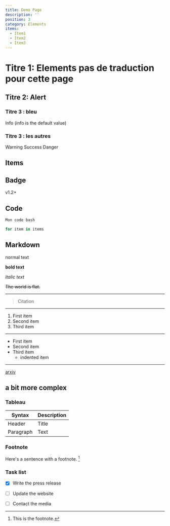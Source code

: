 ```yaml
---
title: Demo Page
description: ''
position: 3
category: Elements
items:
  - Item1
  - Item2
  - Item3
---
```

# Titre 1: Elements pas de traduction pour cette page

## Titre 2: Alert

### Titre 3 : bleu
<alert type="info">Info</alert> (info is the default value)
### Titre 3 : les autres
<alert type="warning">Warning</alert>
<alert type="success">Success</alert>
<alert type="danger">Danger</alert>

## Items

<list :items="items" type="info"></list>
<list :items="items" type="success"></list>

## Badge
<badge>v1.2+</badge>


## Code

<code-group>
  <code-block label="Bash" active>

  ```bash
  Mon code bash
  ```

  </code-block>
  <code-block label="Python">

  ```python
  for item in items 
  ```

  </code-block>
</code-group>

## Markdown

normal text 

**bold text**

*italic text*

~~The world is flat.~~

---

> Citation 

---

1. First item
2. Second item
3. Third item

---


- First item
- Second item
- Third item
    - indented item

---

[arxiv](https://www.arxiv.org)

## a bit more complex

### Tableau


| Syntax | Description |
| ------ | ----------- |
| Header | Title |
| Paragraph | Text |

### Footnote 
Here's a sentence with a footnote. [^1]
[^1]: This is the footnote.

### Task list
- [x] Write the press release
- [ ] Update the website
- [ ] Contact the media

